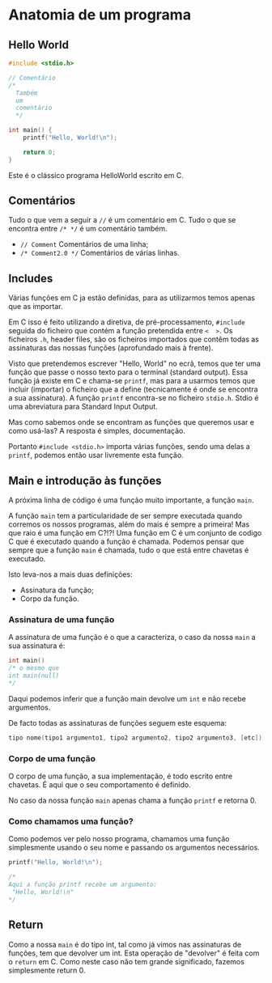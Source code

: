 # Anatomia de um programa


## Hello World

```c
#include <stdio.h>

// Comentário
/*
  Também
  um
  comentário
  */

int main() {
    printf("Hello, World!\n");

    return 0;
}
```
Este é o clássico programa HelloWorld escrito em C.

## Comentários

Tudo o que vem a seguir a `//` é um comentário em C. Tudo o que se encontra entre `/* */` é um comentário também.
  * `// Comment` Comentários de uma linha;
  * `/* Comment2.0 */` Comentários de várias linhas.

## Includes

Várias funções em C ja estão definidas, para as utilizarmos temos apenas que as importar.

Em C isso é feito utilizando a diretiva, de pré-processamento, `#include` seguida do ficheiro que contém a função pretendida entre  `<  >`.
Os ficheiros `.h`, header files, são os ficheiros importados que contêm todas as assinaturas das nossas funções (aprofundado mais à frente).

Visto que pretendemos escrever "Hello, World" no ecrã, temos que ter uma função que passe o nosso texto para o terminal (standard output). Essa função já existe em C e chama-se `printf`, mas para a usarmos temos que incluir (importar) o ficheiro que a define (tecnicamente é onde se encontra a sua assinatura). A função `printf` encontra-se no ficheiro `stdio.h`. Stdio é uma abreviatura para Standard Input Output.

Mas como sabemos onde se encontram as funções que queremos usar e como usá-las?
A resposta é simples, documentação.

Portanto `#include <stdio.h>` importa várias funções, sendo uma delas a `printf`, podemos então usar livremente esta função.


## Main e introdução às funções

A próxima linha de código é uma função muito importante, a função `main`.

A função `main` tem a particularidade de ser sempre executada quando corremos os nossos programas, além do mais é sempre a primeira!
Mas que raio é uma função em C?!?! Uma função em C é um conjunto de codigo C que é executado quando a função é chamada. Podemos pensar que sempre que a função `main` é chamada, tudo o que está entre chavetas é executado.

Isto leva-nos a mais duas definições:
  * Assinatura da função;
  * Corpo da função.

### Assinatura de uma função

A assinatura de uma função é o que a caracteriza, o caso da nossa `main` a sua assinatura é:
```c
int main()
/* o mesmo que
int main(null)
*/
```
Daqui podemos inferir que a função main devolve um `int` e não recebe argumentos.

De facto todas as assinaturas de funções seguem este esquema:
```c
tipo nome(tipo1 argumento1, tipo2 argumento2, tipo2 argumento3, [etc]);
```

### Corpo de uma função

O corpo de uma função, a sua implementação, é todo escrito entre chavetas. É aqui que o seu comportamento é definido.

No caso da nossa função `main` apenas chama a função `printf` e retorna 0.

### Como chamamos uma função?

Como podemos ver pelo nosso programa, chamamos uma função simplesmente usando o seu nome e passando os argumentos necessários.
```c
printf("Hello, World!\n");

/*
Aqui a função printf recebe um argumento:
 "Hello, World!\n"
*/
```

## Return
Como a nossa `main` é do tipo int, tal como já vimos nas assinaturas de funções, tem que devolver um int.
Esta operação de "devolver" é feita com o `return` em C. Como neste caso não tem grande significado, fazemos simplesmente return 0.

